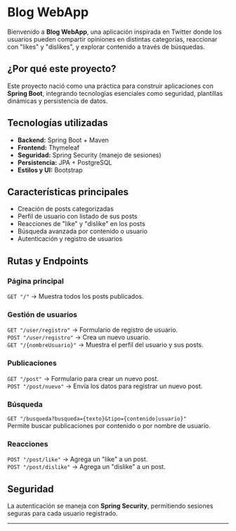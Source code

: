 #  Blog WebApp  

Bienvenido a **Blog WebApp**, una aplicación inspirada en Twitter donde los usuarios pueden compartir opiniones en distintas categorías, reaccionar con "likes" y "dislikes", y explorar contenido a través de búsquedas.  

##  ¿Por qué este proyecto?  
Este proyecto nació como una práctica para construir aplicaciones con **Spring Boot**, integrando tecnologías esenciales como seguridad, plantillas dinámicas y persistencia de datos.  

##  Tecnologías utilizadas  
- **Backend:** Spring Boot + Maven  
- **Frontend:** Thymeleaf  
- **Seguridad:** Spring Security (manejo de sesiones)  
- **Persistencia:** JPA + PostgreSQL  
- **Estilos y UI:** Bootstrap  

##  Características principales  
- Creación de posts categorizadas  
- Perfil de usuario con listado de sus posts  
- Reacciones de "like" y "dislike" en los posts  
- Búsqueda avanzada por contenido o usuario  
- Autenticación y registro de usuarios  

##  Rutas y Endpoints  

###  Página principal  
 `GET "/"` → Muestra todos los posts publicados.  

###  Gestión de usuarios  
 `GET "/user/registro"` → Formulario de registro de usuario.  
 `POST "/user/registro"` → Crea un nuevo usuario.  
 `GET "/{nombreUsuario}"` → Muestra el perfil del usuario y sus posts.  

###  Publicaciones  
 `GET "/post"` → Formulario para crear un nuevo post.  
 `POST "/post/nuevo"` → Envía los datos para registrar un nuevo post.  

###  Búsqueda  
 `GET "/busqueda?busqueda={texto}&tipo={contenido|usuario}"`  
Permite buscar publicaciones por contenido o por nombre de usuario.  

###  Reacciones  
 `POST "/post/like"` → Agrega un "like" a un post.  
 `POST "/post/dislike"` → Agrega un "dislike" a un post.   

##  Seguridad  
La autenticación se maneja con **Spring Security**, permitiendo sesiones seguras para cada usuario registrado.  

---

